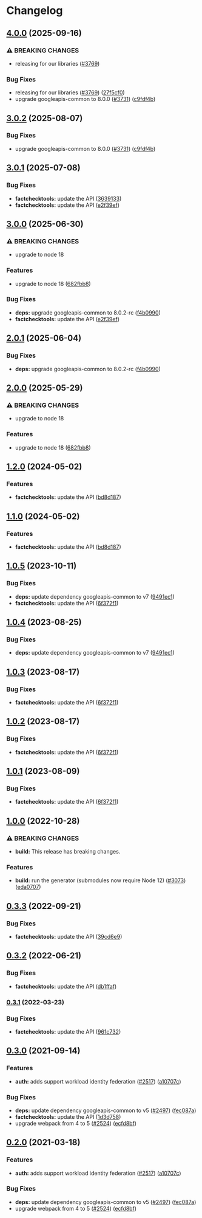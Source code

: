 # Changelog

## [4.0.0](https://github.com/googleapis/google-api-nodejs-client/compare/factchecktools-v3.0.1...factchecktools-v4.0.0) (2025-09-16)


### ⚠ BREAKING CHANGES

* releasing for our libraries ([#3769](https://github.com/googleapis/google-api-nodejs-client/issues/3769))

### Bug Fixes

* releasing for our libraries ([#3769](https://github.com/googleapis/google-api-nodejs-client/issues/3769)) ([27f5cf0](https://github.com/googleapis/google-api-nodejs-client/commit/27f5cf0a0190a5e8e8bf970f7a7cf77c409f093e))
* upgrade googleapis-common to 8.0.0  ([#3731](https://github.com/googleapis/google-api-nodejs-client/issues/3731)) ([c9fdf4b](https://github.com/googleapis/google-api-nodejs-client/commit/c9fdf4b34d6c9bcf608eee35dd281d4680be9797))

## [3.0.2](https://github.com/googleapis/google-api-nodejs-client/compare/factchecktools-v3.0.1...factchecktools-v3.0.2) (2025-08-07)


### Bug Fixes

* upgrade googleapis-common to 8.0.0  ([#3731](https://github.com/googleapis/google-api-nodejs-client/issues/3731)) ([c9fdf4b](https://github.com/googleapis/google-api-nodejs-client/commit/c9fdf4b34d6c9bcf608eee35dd281d4680be9797))

## [3.0.1](https://github.com/googleapis/google-api-nodejs-client/compare/factchecktools-v3.0.0...factchecktools-v3.0.1) (2025-07-08)


### Bug Fixes

* **factchecktools:** update the API ([3639133](https://github.com/googleapis/google-api-nodejs-client/commit/36391333404b8c1d341dfa8bad6209c24e6beb86))
* **factchecktools:** update the API ([e2f39ef](https://github.com/googleapis/google-api-nodejs-client/commit/e2f39ef4c68607fb71ca0a7bebb38b59ea9cd264))

## [3.0.0](https://github.com/googleapis/google-api-nodejs-client/compare/factchecktools-v2.0.1...factchecktools-v3.0.0) (2025-06-30)


### ⚠ BREAKING CHANGES

* upgrade to node 18

### Features

* upgrade to node 18 ([682fbb8](https://github.com/googleapis/google-api-nodejs-client/commit/682fbb869189ae92b3e9a194d37d0548af0c1f92))


### Bug Fixes

* **deps:** upgrade googleapis-common to 8.0.2-rc ([f4b0990](https://github.com/googleapis/google-api-nodejs-client/commit/f4b099071040cfbcfe4a2e7d487d45ee93b369e0))
* **factchecktools:** update the API ([e2f39ef](https://github.com/googleapis/google-api-nodejs-client/commit/e2f39ef4c68607fb71ca0a7bebb38b59ea9cd264))

## [2.0.1](https://github.com/googleapis/google-api-nodejs-client/compare/factchecktools-v2.0.0...factchecktools-v2.0.1) (2025-06-04)


### Bug Fixes

* **deps:** upgrade googleapis-common to 8.0.2-rc ([f4b0990](https://github.com/googleapis/google-api-nodejs-client/commit/f4b099071040cfbcfe4a2e7d487d45ee93b369e0))

## [2.0.0](https://github.com/googleapis/google-api-nodejs-client/compare/factchecktools-v1.2.0...factchecktools-v2.0.0) (2025-05-29)


### ⚠ BREAKING CHANGES

* upgrade to node 18

### Features

* upgrade to node 18 ([682fbb8](https://github.com/googleapis/google-api-nodejs-client/commit/682fbb869189ae92b3e9a194d37d0548af0c1f92))

## [1.2.0](https://github.com/googleapis/google-api-nodejs-client/compare/factchecktools-v1.1.0...factchecktools-v1.2.0) (2024-05-02)


### Features

* **factchecktools:** update the API ([bd8d187](https://github.com/googleapis/google-api-nodejs-client/commit/bd8d187f2fa9859b230c0292c509312b93fba7a5))

## [1.1.0](https://github.com/googleapis/google-api-nodejs-client/compare/factchecktools-v1.0.5...factchecktools-v1.1.0) (2024-05-02)


### Features

* **factchecktools:** update the API ([bd8d187](https://github.com/googleapis/google-api-nodejs-client/commit/bd8d187f2fa9859b230c0292c509312b93fba7a5))

## [1.0.5](https://github.com/googleapis/google-api-nodejs-client/compare/factchecktools-v1.0.4...factchecktools-v1.0.5) (2023-10-11)


### Bug Fixes

* **deps:** update dependency googleapis-common to v7 ([9491ec1](https://github.com/googleapis/google-api-nodejs-client/commit/9491ec1cdc3c413e7d73edcfcd59cf5c28a7c855))
* **factchecktools:** update the API ([6f372f1](https://github.com/googleapis/google-api-nodejs-client/commit/6f372f19cc30109fef889f2022843e332b08b6b4))

## [1.0.4](https://github.com/googleapis/google-api-nodejs-client/compare/factchecktools-v1.0.3...factchecktools-v1.0.4) (2023-08-25)


### Bug Fixes

* **deps:** update dependency googleapis-common to v7 ([9491ec1](https://github.com/googleapis/google-api-nodejs-client/commit/9491ec1cdc3c413e7d73edcfcd59cf5c28a7c855))

## [1.0.3](https://github.com/googleapis/google-api-nodejs-client/compare/factchecktools-v1.0.2...factchecktools-v1.0.3) (2023-08-17)


### Bug Fixes

* **factchecktools:** update the API ([6f372f1](https://github.com/googleapis/google-api-nodejs-client/commit/6f372f19cc30109fef889f2022843e332b08b6b4))

## [1.0.2](https://github.com/googleapis/google-api-nodejs-client/compare/factchecktools-v1.0.1...factchecktools-v1.0.2) (2023-08-17)


### Bug Fixes

* **factchecktools:** update the API ([6f372f1](https://github.com/googleapis/google-api-nodejs-client/commit/6f372f19cc30109fef889f2022843e332b08b6b4))

## [1.0.1](https://github.com/googleapis/google-api-nodejs-client/compare/factchecktools-v1.0.0...factchecktools-v1.0.1) (2023-08-09)


### Bug Fixes

* **factchecktools:** update the API ([6f372f1](https://github.com/googleapis/google-api-nodejs-client/commit/6f372f19cc30109fef889f2022843e332b08b6b4))

## [1.0.0](https://github.com/googleapis/google-api-nodejs-client/compare/factchecktools-v0.3.3...factchecktools-v1.0.0) (2022-10-28)


### ⚠ BREAKING CHANGES

* **build:** This release has breaking changes.

### Features

* **build:** run the generator (submodules now require Node 12) ([#3073](https://github.com/googleapis/google-api-nodejs-client/issues/3073)) ([eda0707](https://github.com/googleapis/google-api-nodejs-client/commit/eda07079dadab46a80b6f9ede618f4f43030169e))

## [0.3.3](https://github.com/googleapis/google-api-nodejs-client/compare/factchecktools-v0.3.2...factchecktools-v0.3.3) (2022-09-21)


### Bug Fixes

* **factchecktools:** update the API ([39cd6e9](https://github.com/googleapis/google-api-nodejs-client/commit/39cd6e9b16f052f89a2850e33588434fe80ee655))

## [0.3.2](https://github.com/googleapis/google-api-nodejs-client/compare/factchecktools-v0.3.1...factchecktools-v0.3.2) (2022-06-21)


### Bug Fixes

* **factchecktools:** update the API ([db1ffaf](https://github.com/googleapis/google-api-nodejs-client/commit/db1ffaf137e039abc985d73814e10a0204247b2f))

### [0.3.1](https://github.com/googleapis/google-api-nodejs-client/compare/factchecktools-v0.3.0...factchecktools-v0.3.1) (2022-03-23)


### Bug Fixes

* **factchecktools:** update the API ([961c732](https://github.com/googleapis/google-api-nodejs-client/commit/961c7327bb518cb6c9393c3ebb02341a9ad7b63f))

## [0.3.0](https://www.github.com/googleapis/google-api-nodejs-client/compare/factchecktools-v0.2.0...factchecktools-v0.3.0) (2021-09-14)


### Features

* **auth:** adds support workload identity federation ([#2517](https://www.github.com/googleapis/google-api-nodejs-client/issues/2517)) ([a10707c](https://www.github.com/googleapis/google-api-nodejs-client/commit/a10707c477759e7c9ef6360a2fe800856fb600c1))


### Bug Fixes

* **deps:** update dependency googleapis-common to v5 ([#2497](https://www.github.com/googleapis/google-api-nodejs-client/issues/2497)) ([fec087a](https://www.github.com/googleapis/google-api-nodejs-client/commit/fec087abcf3d994dd41c3ffa0a0c12b1f9f09dae))
* **factchecktools:** update the API ([1d3d758](https://www.github.com/googleapis/google-api-nodejs-client/commit/1d3d758e3a35402435dfae8d8bda3b8be7a105c5))
* upgrade webpack from 4 to 5  ([#2524](https://www.github.com/googleapis/google-api-nodejs-client/issues/2524)) ([ecfd8bf](https://www.github.com/googleapis/google-api-nodejs-client/commit/ecfd8bfcd06e1beabff7ec9a8c4000222379eb8d))

## [0.2.0](https://www.github.com/googleapis/google-api-nodejs-client/compare/factchecktools-v0.1.0...factchecktools-v0.2.0) (2021-03-18)


### Features

* **auth:** adds support workload identity federation ([#2517](https://www.github.com/googleapis/google-api-nodejs-client/issues/2517)) ([a10707c](https://www.github.com/googleapis/google-api-nodejs-client/commit/a10707c477759e7c9ef6360a2fe800856fb600c1))


### Bug Fixes

* **deps:** update dependency googleapis-common to v5 ([#2497](https://www.github.com/googleapis/google-api-nodejs-client/issues/2497)) ([fec087a](https://www.github.com/googleapis/google-api-nodejs-client/commit/fec087abcf3d994dd41c3ffa0a0c12b1f9f09dae))
* upgrade webpack from 4 to 5  ([#2524](https://www.github.com/googleapis/google-api-nodejs-client/issues/2524)) ([ecfd8bf](https://www.github.com/googleapis/google-api-nodejs-client/commit/ecfd8bfcd06e1beabff7ec9a8c4000222379eb8d))
